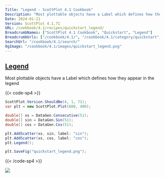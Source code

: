 ```yaml
---
Title: "Legend - ScottPlot 4.1 Cookbook"
Description: "Most plottable objects have a Label which defines how they appear in the legend"
Date: 2024-01-21
Version: ScottPlot 4.1.71
URL: /cookbook/4.1/recipes/quickstart_legend/
BreadcrumbNames: ["ScottPlot 4.1 Cookbook", "Quickstart", "Legend"]
BreadcrumbUrls: ["/cookbook/4.1/", "/cookbook/4.1/category/quickstart", "/cookbook/4.1/recipes/quickstart_legend/"]
SearchUrl: "/cookbook/4.1/search/"
OgImage: "/cookbook/4.1/images/quickstart_legend.png"
---
```


<h2><a id='legend' href='/cookbook/4.1/recipes/quickstart_legend/'>Legend</a></h2>

Most plottable objects have a Label which defines how they appear in the legend

{{< code-sp4 >}}

```cs
ScottPlot.Version.ShouldBe(4, 1, 71);
var plt = new ScottPlot.Plot(600, 400);

double[] xs = DataGen.Consecutive(51);
double[] sin = DataGen.Sin(51);
double[] cos = DataGen.Cos(51);

plt.AddScatter(xs, sin, label: "sin");
plt.AddScatter(xs, cos, label: "cos");
plt.Legend();

plt.SaveFig("quickstart_legend.png");
```

{{< /code-sp4 >}}

<img src='../../images/quickstart_legend.png' class='d-block mx-auto my-5' />


